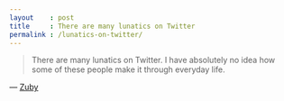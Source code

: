 ```yaml
---
layout    : post
title     : There are many lunatics on Twitter
permalink : /lunatics-on-twitter/
---
```


> There are many lunatics on Twitter. I have absolutely no idea how some of
> these people make it through everyday life.

&mdash; [Zuby][twitter]

[twitter]: https://twitter.com/zubymusic/status/1360596787610935297
